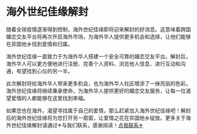 # 海外世纪佳缘解封

随着全球疫情逐渐得到控制，海外世纪佳缘即将迎来解封的好消息。这意味着跨国婚恋交友平台将再次开启海外市场，为海外华人提供更多机会和选择，让他们能够在异国他乡找到爱情和归属。

海外世纪佳缘一直致力于为海外华人搭建一个安全可靠的婚恋交友平台。解封后，海外华人可以更方便地进行注册、完善个人资料、浏览他人信息、进行互动和沟通，有望找到心仪的另一半。

此次解封将给海外华人带来更多机会，也为海外华人社区增添了一抹亮丽的色彩。海外世纪佳缘将继续秉承使命，为海外华人提供更好的婚恋交友服务，让每一位渴望爱情的人都能够在这里找到幸福。

如果您也在海外，渴望寻找属于自己的爱情，那么赶紧加入海外世纪佳缘吧！解封后的海外世纪佳缘将为您打开另一扇窗，让爱情之花在异国他乡绽放。更多关于海外世纪佳缘解封请通过✈与我们联系，感谢阅读！[点我联系✈](https://s.G208.com)